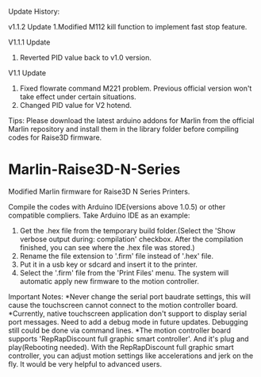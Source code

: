 Update History:

v1.1.2 Update
1.Modified M112 kill function to implement fast stop feature.

V1.1.1 Update
1. Reverted PID value back to v1.0 version.


V1.1 Update
1. Fixed flowrate command M221 problem. Previous official version won't take effect under certain situations.
2. Changed PID value for V2 hotend.

Tips: Please download the latest arduino addons for Marlin from the official Marlin repository and install them in the library folder before compiling codes for Raise3D firmware.

# Marlin-Raise3D-N-Series
Modified Marlin firmware for Raise3D N Series Printers.

Compile the codes with Arduino IDE(versions above 1.0.5) or other compatible compliers. 
Take Arduino IDE as an example: 
1. Get the .hex file from the temporary build folder.(Select the 'Show verbose output during:  compilation' checkbox. After the compilation finished, you can see where the .hex file was stored.)
2. Rename the file extension to '.firm' file instead of '.hex' file.
3. Put it in a usb key or sdcard and insert it to the printer.
4. Select the '.firm' file from the 'Print Files' menu. The system will automatic apply new firmware to the motion controller.

Important Notes:
*Never change the serial port baudrate settings, this will cause the touchscreen cannot connect to the motion controller board. 
*Currently, native touchscreen application don't support to display serial port messages. Need to add a debug mode in future updates. Debugging still could be done via command lines.
*The motion controller board supports 'RepRapDiscount full graphic smart controller'. And it's plug and play(Rebooting needed). With the RepRapDiscount full graphic smart controller, you can adjust motion settings like accelerations and jerk on the fly. It would be very helpful to advanced users.
